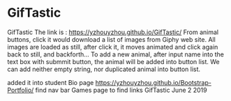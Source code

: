 # GifTastic
GifTastic
The link is :
https://yzhouyzhou.github.io/GifTastic/
From animal buttons, click it would download a list of images from Giphy web site.
All images are loaded as still, after click it, it moves animated and click again back to still, and backforth...
To add a new animal, after input name into the text box with submmit button, the animal will be added into button list.
We can add neither empty string, nor duplicated animal into button list.

added it into student Bio page
https://yzhouyzhou.github.io/Bootstrap-Portfolio/
find nav bar Games page to find links
GifTastic June 2 2019
